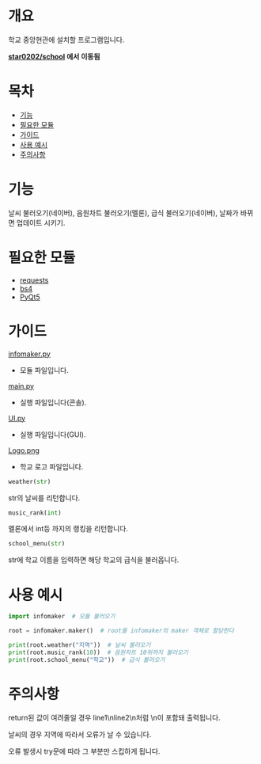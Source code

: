 # 개요
학교 중앙현관에 설치할 프로그램입니다.

**[star0202/school](https://github.com/star0202/school) 에서 이동됨**

# 목차
- [기능](https://github.com/yjdevs/infomaker#기능)
- [필요한 모듈](https://github.com/yjdevs/infomaker#필요한-모듈)
- [가이드](https://github.com/yjdevs/infomaker#가이드)
- [사용 예시](https://github.com/yjdevs/infomaker#사용-예시)
- [주의사항](https://github.com/yjdevs/infomaker#주의사항)
# 기능
날씨 불러오기(네이버), 음원차트 불러오기(멜론), 급식 불러오기(네이버), 날짜가 바뀌면 업데이트 시키기.

# 필요한 모듈
- [requests](https://github.com/psf/requests)
- [bs4](https://github.com/waylan/beautifulsoup)
- [PyQt5](https://github.com/PyQt5)

# 가이드
[infomaker.py](https://github.com/yjdevs/infomaker/blob/main/infomaker.py)
- 모듈 파일입니다.

[main.py](https://github.com/yjdevs/infomaker/blob/main/main.py)
- 실행 파일입니다(콘솔).

[UI.py](https://github.com/yjdevs/infomaker/blob/main/UI.py)
- 실행 파일입니다(GUI).

[Logo.png](https://github.com/yjdevs/infomaker/blob/main/asset/Logo.png)
- 학교 로고 파일입니다.
```python
weather(str)
```
str의 날씨를 리턴합니다.
```python
music_rank(int)
```
멜론에서 int등 까지의 랭킹을 리턴합니다.
```python
school_menu(str)
```
str에 학교 이름을 입력하면 해당 학교의 급식을 불러옵니다.

# 사용 예시

```python
import infomaker  # 모듈 불러오기

root = infomaker.maker()  # root를 infomaker의 maker 객체로 할당한다

print(root.weather("지역"))  # 날씨 불러오기
print(root.music_rank(10))  # 음원차트 10위까지 불러오기
print(root.school_menu("학교"))  # 급식 불러오기
```

# 주의사항
return된 값이 여려줄일 경우 line1\nline2\n처럼 \n이 포함돼 출력됩니다.

날씨의 경우 지역에 따라서 오류가 날 수 있습니다.

오류 발생시 try문에 따라 그 부분만 스킵하게 됩니다.
